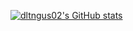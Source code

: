 

<!--
**dltngus02/dltngus02** is a ✨ _special_ ✨ repository because its `README.md` (this file) appears on your GitHub profile.

Here are some ideas to get you started:

- 🔭 I’m currently working on ...
- 🌱 I’m currently learning ...
- 👯 I’m looking to collaborate on ...
- 🤔 I’m looking for help with ...
- 💬 Ask me about ...Cancel changes
- 📫 How to reach me: ...
- 😄 Pronouns: ...
- ⚡ Fun fact: ...
-->

[![dltngus02's GitHub stats](https://github-readme-stats.vercel.app/api?username=dltngus02)](https://github.com/anuraghazra/github-readme-stats)
